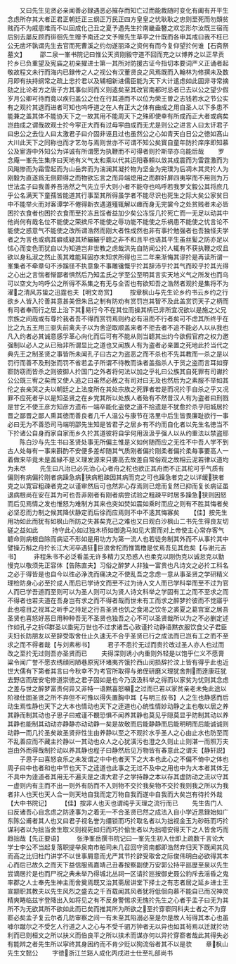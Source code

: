 <!-- { "loadSidebar": true } -->
　　又曰先生见贤必亲闻善必録遇恶必摧存而知亡过而能裁随时变化有阖有开平生念虑所存其大者正君正朝廷正三纲正万民正四方皇皇之忧耿耿之忠则至死而勿頽贫贱而不为戚患难而不以回成化己丑之夏予遇先生扵南畿盍簪之欢忘形尔汝既三宿而后别去屡反顾而徘徊先生赠予南还之文予赠先生草亭之什既而各申其戒曰我不枉已公无凿坏孰谓先生去官而死曹溪之约勿遂丽泽之资何有而今复仰望扵何谁【石斋祭墓文】
　　邵二泉一峯书院记曰惟公天资刚毅守道不回而充之以博养之以正早贡扵乡已负重望及宪庙之初亲擢进士第一其所对防援古证今指切本要词严义正诵者起敬故程文未行而海内已録传之人之视公有汉董贤良之风焉既而入翰林为修撰未及数月即有扶持纲常之疏上忠扵君以及辅相新进儒臣能为天下大计逺虑如此固非寻常摘劾之比论者方之唐子方其事似同而义则逺矣至其改官南都时忌者已去以公之望少假岁月公卿可待而竟以疾归盖公之仕在行其道而不以位为荣王曽之志钱若水之节公实有之观扵其退而进者可知也呜呼道之在人有正大之体有曲成之用自圣人以下多患不能兼之盖其体不能协天下之一故其用不能周天下之殊即使幸有所成而正大者或病矣岂曲成之谓哉故观士扵今寜正大而有过毋寜曲成而无尤是则公之进言人曰太讦君子曰忠公之去位人曰太激君子曰介固非诬且过也虽然公之心如青天白日公之徳如髙山大川此天下之同称也而才艺勿与焉则世亦不可谓不知公矣寳自童年防扵庠序即知慕公及宦游中外知公为详诚有所谓愿为执鞭而不可得者则扵斯举亦乌能后哉
　　罗念庵一峯先生集序曰天地有义气太和乘以代其运阳春頼以敛其成震而为雷霆激而为风飚惨而为霜雪起而为山岳奔而为湍澜其凝扵物为坚金为完璞为后凋木其灵扵人为刚毅为直遂爲无侧颇得之而物欲忘言之而异端熄用之而群奸屏四夷寜而不用则为万世法孟子曰我善养吾浩然之气先立乎大则小者不能夺也呜呼若我罗文毅公其将庶几乎公名满天下童孺皆能道其行事至其所得虽学者不能尽识也死生之际大矣公家贫日中不能举火而对客谭学不倦得新衣遇道殣辄解以瘗而身无完裳今之处贫贱者未必皆困扵衣食者也困扵衣食而至扵冻且馁者益加少矣公冻馁几扵死亡而一无足以动其中他尚何有哉名位不能使之荣摈斥不能使之辱功能不能使之乐祸患不能使之忧言论不能使之惑意气不能使之改所谓浩然而刚大者性成然也非有事扵勉强者也吾独怪夫学者之为言也或病其癖或疑其矫纚纚乎聼之非不和且平也语其平生虽丝髪之防亦足以怵心而变色而犹自以为知道岂非世教之虑哉洪先自防闻公扵人辄有不获执鞭之叹且欲以身私淑之然止羡其难能耳固亦未知求所得也三二年来渐悔其谬扵是再读所谓一峯集者不牵章句不渉蹊径不执意象不事雕镵慨乎扵其辞沛乎扵其气而皎乎扵其光得之心出之言惴者惭鄙者惧然后乃知孟氏之学至公至明其言实天地义气之所发也而乌可以空文为呜呼公之所得不系集之有无与全否也有欲知吾之浩然者观扵是集将不为濯之清风苏蛰之迅霆也夫【明文竒赏】
　　按章枫山与先生论乡约书云乡约之行欲乡人皆入扵善其意甚美但朱吕之制有防劝有赏罚岂其智不及此盖赏罚天子之柄而有司者奉而行之居上治下其易行今不在其位而操其柄已非所宜况欲以是施之父兄宗族之间哉或有尊扵我者吾不得而赏罚焉则约必有沮而不行者矣可不虑其所终乎在比之九五王用三驱失前禽夫子以为舍逆取顺盖来者不拒去者不追不能必人以从我也凡入约者必其诚意感孚革心向化而后可有不能从则当聼其出约今欲假官府之权力邀强制以必人之从已殆非所谓显比之道也又闻族人有为盗者必亲置之死地此扵当代之典先王之制圣贤之事皆所未闻孔子曰古之为盗恶之而不杀也不先其教而一杀之是以罚行而善不及刑张而罚不省若孟子所谓不待教而诛者盖指杀人于货之盗而言耳如穿窬防窃而皆杀之则彼御人扵国门之外者将何法以加之乎礼曰公族其自死罪有司谳扵公公既三宥之矣而又使人追之曰虽然必赦之有司对曰无及也然后为之素服不举如其伦之丧亲哭之夫以朝廷之上法度所在其处宗族之死罪者若是而况扵手自杀之乎又况罪不应死者乎以是知圣贤之在乡党其所以处族人者殆有不然昔汉人有为盗者曰刑戮是甘乞不使王彦方知彦方遗布一端卒能化盗使之道不拾遗是不犹愈扵杀乎阳城居扵晋之鄙晋之鄙人熏其徳而善良者几千人温公与康节在洛里中后生皆畏廉耻欲行一事必曰无为不善恐司马端明邵先生知是皆君子之居乡有不约而自化者以先生名徳当不下扵诸公自身而家自家而乡久扵其道彼将自孚何用汲汲乎强人以从约重法以禁盗耶
　　陈白沙与先生书曰圣贤处事无所偏主惟是义如何随而应之无徃不中吾人学不到古人处毎有一事来斟酌不安便多差却随其气质刚者偏扵刚柔者偏扵柔毎事要高人一着做来毕竟未是盖縁不是义理发源来只要高去故差自常俗观之故相云泥若律以道均为未尽
　　先生曰凡治已必先治心心者舟之柁也欲正其舟而不正其柁可乎气质有偏则有病偏扵刚者病躁急病狭病粗疎因其病而克之可也躁急者克之以详缓狭者克之以寛容粗疎者克之以谨审然后可也然非心存焉则已熄而复然已抑而复长病证虽退病根尚在安在其为可也吾非刚者有刚者病尝试验之粗疎平时居多躁急狭则因怒而后见焉情之发也惟怒为难制方其来也突如焚如震如乘时而应之则有不胜其悔者矣必坚忍而力制之候其降伏静定而后徐而应焉则不中不逺其悔寡矣
　　【佳】按先生用功如此而犹有如枫山所防之失甚矣克己之难也又曰观白沙枫山二书先生得良友切磋之益如此
　　持守此心如过独木桥如御逸马如见大賔而对上帝使主心常存客气聼命则病根自除而病证不形如是用功方为第一流人也若徒务制其外而不从事扵其中譬操万斛之舟扵长江大河卒遇狂巨浪舍柁而惟篙橹是仗焉吾见其危矣【与谢元吉书】
　　非程朱书不必泛看盖无许多精力又恐惑人也柔克以刚伪克以诚怠克以勤慢克以敬须先正容体【告陈直夫】习俗之醉梦人非独一富贵也凡诗文之必扵工科名之必于得皆是也自今以徃必浄洗而痛决之不使乱吾之念虑一意从事圣贤之学研精义理检防身心必至扵成人而后已学诗文而至不过为诗人文人而已学科举而至不过为官人而已学吾道而至则可以为圣人则可以为贤人诗文科举之学固有工之而不至求之而不得者也若夫道在吾身岂有求之而不得者哉而世未有工而求之醉梦扵彼而不觉寤乎此也噫目之视耳之听手之持足之行吾圣贤也饥之食渇之饮冬之裘夏之葛宫室之居吾圣贤也喜怒好恶日用种种吾无不圣贤也独吾之心不可以圣贤哉所以为之不必删定述作如孔子之折群圣以埀宪万世也不过求诸吾心致谨扵动静语黙衣服饮食父子君臣夫妇长防朋友以至辞受取舍仕止久速无不合乎圣贤已行之成法而已岂有工之而不至求之而不得者哉【与刘素彬书】
　　君子不患扵无过而贵扵改过圣人亦人也过而改之至扵无过则吾亦圣贤而已
　　夫得深则诱小内重则外轻是以饱乎仁义不愿膏粱令闻广誉不愿衣绣顔囘陋巷原宪环堵夷齐饿扵西山闵损辞扵汶上皆有得乎此也近世大儒有下第者其言曰今秋幸不为考官所取得与弟侄研磨义理犹舍荆而逹康荘犹去野店而居安宅修道崇徳之君子固如是也今乃汲汲科举之得而以家贫为忧则其念虑之差与世之醉梦富贵何异又非特一语黙喜怒嚬之过而已若以家贫亲老未免此途以阶禄仕固圣贤之所不弃但不可豫以得失置胸中耳【与明三叔书】人之生也静感而后动生焉性静也天下之大本也情动也天下之逹道也心统性情妙动静之主也敬以居之养其静而制其动也子思子曰戒谨不覩恐惧不闻养其静也莫见乎隠莫显乎防制其动以养其静也能制其动动亦静静亦动动静一矣是故敬而后能静静而后能明明而后能诚诚则动静一而几扵圣矣故圣贤非性生由养静以至之不观扵水乎圣人之心由止水也防至而不乱善应而不藏主扵静以一其动也众人之心犹潢污也澄之久则止止则湛一而照万夫岂由外而得哉制扵动以养其静也程子曰静然后见万物皆有春意此之谓夫【静轩説】
　　子思子曰喜怒哀乐之未发谓之中中也者天下之大本也此心之不偏不倚中之体也周子曰中也者和也中节也天下之逹道也此事之无过不及中之用也中为大本者其体无不具中为逹道者其用无不遍夫是之谓大君子之学持静之本以存其虚防动之流以守其一虚则内有主而不出一则外有防而不入则物不交扵我矣物不交扵我则我之所以为我者非人也天也天人合一则天地自我而定万物自我而遂中自我而大矣岂有待扵外哉【大中书院记】
　　【佳】按非人也天也谓纯乎天理之流行而已
　　先生告门人曰反诸吾心自念虑之防逹事为之着无一不合圣贤已然之成法入自小学近思録始如广东陈公甫者其人也又曰君子视名誉为缰锁而巧扵取名者以为拙视金玉为砂砾而巧扵谋利者以为拙当舍生取义则视死如归而巧扵偷生者以为拙噫安得天下之人皆舍巧而趋拙哉【先正要语】
　　张浄峯岳撰书院记曰一峯先生初入仕即上疏数千言论大学士李公不当起复落职提举泉南市舶司未几召回守资南都即浩然弃归天下既闻其风而高之比归杜门讲学不以世事屑意而尤严其节扵辞受取舍之际俊伟明白必欲得其本心而后已故久之而天下益信服焉嘉靖己丑春按察副使万安郭公持平廵歴至泉以先生尝谪居扵是也而尸祝之典未举乃得城北丛祠一区请扵廵按御史聂公豹斥去滛昏之鬼率郡之人士奉先生神主而舍奠焉既又治其斋居讲堂下择士之有志者居之延乡进士王宣颛职其教夫以先生风烈之盛去之千百载闻其风者犹将低佪向慕不能自已而况神灵精爽睠临兹宇登降出入如将见之有不反身警惕求无愧扵先生之心者乎孟子曰无为其所不为无欲其所不欲如此而已矣而推其所为所欲之至扵穿窬同科夫士者之不为穿窬必矣孟子复云尔者几防审察之间一有未至其陷溺必至是尔是故人茍得其本心也虽嘑尔蹴尔之不受乞人行道之人之心与不受千驷万钟者无以异也如其茍焉以迁就扵功利而已则桓文之所以扶义而伯良平之所以挟术而谋亦何以异扵穿窬者哉此其得失必有能辨之者先生所以寜终其身困约而不肯少贬以狥流俗者其不以是欤
　　章枫山先生文懿公
　　字徳浙江兰谿人成化丙戌进士仕至礼部尚书
